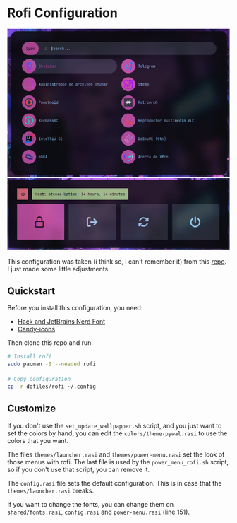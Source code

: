 # Rofi Configuration

![Rofi image](../../assets/screenshots/rofi_sample.png)
![Power menu image](../../assets/screenshots/power_menu_rofi.png)

This configuration was taken (i think so, i can't remember it) from this
[repo](https://github.com/adi1090x/rofi). I just made some little adjustments.

## Quickstart

Before you install this configuration, you need:

- [Hack and JetBrains Nerd Font](https://www.nerdfonts.com/font-downloads)
- [Candy-icons](https://www.gnome-look.org/s/Gnome/p/1305251/)

Then clone this repo and run:

```sh
# Install rofi
sudo pacman -S --needed rofi

# Copy configuration
cp -r dofiles/rofi ~/.config
```

## Customize

If you don't use the `set_update_wallpapper.sh` script, and you just want to
set the colors by hand, you can edit the `colors/theme-pywal.rasi` to use the
colors that you want.

The files `themes/launcher.rasi` and `themes/power-menu.rasi` set the look of
those menus with rofi. The last file is used by the `power_menu_rofi.sh` script,
so if you don't use that script, you can remove it.

The `config.rasi` file sets the default configuration. This is in case that the
`themes/launcher.rasi` breaks.

If you want to change the fonts, you can change them on `shared/fonts.rasi`,
`config.rasi` and `power-menu.rasi` (line 151).
